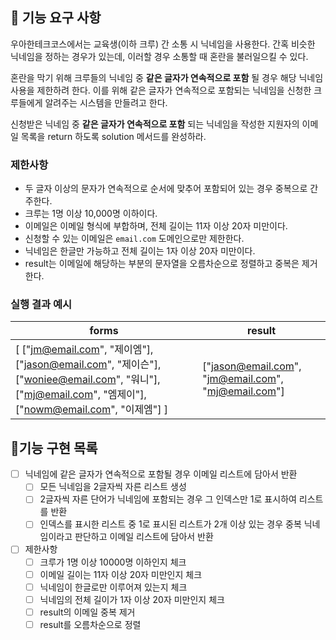 ## 🚀 기능 요구 사항

우아한테크코스에서는 교육생(이하 크루) 간 소통 시 닉네임을 사용한다. 간혹 비슷한 닉네임을 정하는 경우가 있는데, 이러할 경우 소통할 때 혼란을 불러일으킬 수 있다.

혼란을 막기 위해 크루들의 닉네임 중 **같은 글자가 연속적으로 포함** 될 경우 해당 닉네임 사용을 제한하려 한다. 이를 위해 같은 글자가 연속적으로 포함되는 닉네임을 신청한 크루들에게 알려주는 시스템을 만들려고 한다.


신청받은 닉네임 중 **같은 글자가 연속적으로 포함** 되는 닉네임을 작성한 지원자의 이메일 목록을 return 하도록 solution 메서드를 완성하라.

### 제한사항

- 두 글자 이상의 문자가 연속적으로 순서에 맞추어 포함되어 있는 경우 중복으로 간주한다.
- 크루는 1명 이상 10,000명 이하이다.
- 이메일은 이메일 형식에 부합하며, 전체 길이는 11자 이상 20자 미만이다.
- 신청할 수 있는 이메일은 `email.com` 도메인으로만 제한한다.
- 닉네임은 한글만 가능하고 전체 길이는 1자 이상 20자 미만이다.
- result는 이메일에 해당하는 부분의 문자열을 오름차순으로 정렬하고 중복은 제거한다.

### 실행 결과 예시

| forms | result |
| --- | --- |
| [ ["jm@email.com", "제이엠"], ["jason@email.com", "제이슨"], ["woniee@email.com", "워니"], ["mj@email.com", "엠제이"], ["nowm@email.com", "이제엠"] ] | ["jason@email.com", "jm@email.com", "mj@email.com"] |

## 🔧기능 구현 목록
- [ ] 닉네임에 같은 글자가 연속적으로 포함될 경우 이메일 리스트에 담아서 반환
  - [ ] 모든 닉네임을 2글자씩 자른 리스트 생성
  - [ ] 2글자씩 자른 단어가 닉네임에 포함되는 경우 그 인덱스만 1로 표시하여 리스트를 반환 
  - [ ] 인덱스를 표시한 리스트 중 1로 표시된 리스트가 2개 이상 있는 경우 중복 닉네임이라고 판단하고 이메일 리스트에 담아서 반환
- [ ] 제한사항
  - [ ] 크루가 1명 이상 10000명 이하인지 체크
  - [ ] 이메일 길이는 11자 이상 20자 미만인지 체크
  - [ ] 닉네임이 한글로만 이루어져 있는지 체크
  - [ ] 닉네임의 전체 길이가 1자 이상 20자 미만인지 체크
  - [ ] result의 이메일 중복 제거
  - [ ] result를 오름차순으로 정렬